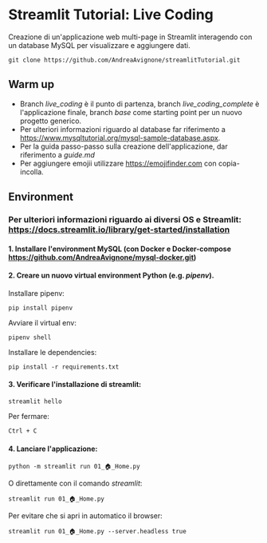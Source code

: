 # Streamlit Tutorial: Live Coding

Creazione di un'applicazione web multi-page in Streamlit interagendo con un database MySQL per visualizzare e aggiungere dati.

```git clone https://github.com/AndreaAvignone/streamlitTutorial.git```

## Warm up 
* Branch *live_coding* è il punto di partenza, branch *live_coding_complete* è l'applicazione finale, branch *base* come starting point per un nuovo progetto generico.
* Per ulteriori informazioni riguardo al database far riferimento a https://www.mysqltutorial.org/mysql-sample-database.aspx.
* Per la guida passo-passo sulla creazione dell'applicazione, dar riferimento a *guide.md*
* Per aggiungere emojii utilizzare https://emojifinder.com con copia-incolla.

## Environment
### Per ulteriori informazioni riguardo ai diversi OS e Streamlit: https://docs.streamlit.io/library/get-started/installation

#### 1. Installare l'environment MySQL (con Docker e Docker-compose https://github.com/AndreaAvignone/mysql-docker.git)
#### 2. Creare un nuovo virtual environment Python (e.g. *pipenv*).

Installare pipenv:
```
pip install pipenv
```
Avviare il virtual env:
```
pipenv shell
```
Installare le dependencies:
```
pip install -r requirements.txt

```
#### 3. Verificare l'installazione di streamlit:
```
streamlit hello
```

Per fermare:

```Ctrl + C```

#### 4. Lanciare l'applicazione:
```
python -m streamlit run 01_🏠_Home.py
```
O direttamente con il comando *streamlit*:
```
streamlit run 01_🏠_Home.py
```
Per evitare che si apri in automatico il browser:
```
streamlit run 01_🏠_Home.py --server.headless true
```
